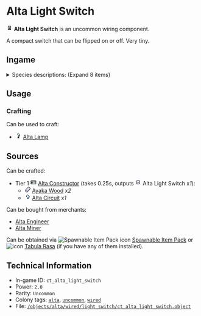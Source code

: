 # Alta Light Switch

<img src="https://raw.githubusercontent.com/Ceterai/Enternia/main/objects/alta/wired/light_switch/icon.png" alt="Alta Light Switch icon" loading="lazy" width="auto" height="16px"/> **Alta Light Switch** is an uncommon wiring component.

A compact switch that can be flipped on or off. Very tiny.

## Ingame

<details markdown="1"><summary>Species descriptions: (Expand 8 items)</summary>

- Alta: A typical light switch. For, you know, switching on the lights.
- Apex: A switch. It activates something.
- Avian: This tiny switch must activate something.
- Floran: Ssswitch!
- Glitch: Surprised. This small switch doesn't look that powerful.
- Human: How many times can I flip this switch on and off I wonder.
- Hylotl: A basic switch. It can be used to activate something.
- Novakid: I can flip this here switch!

</details>

## Usage

### Crafting

Can be used to craft:

- <img src="https://raw.githubusercontent.com/Ceterai/Enternia/main/objects/alta/basic/lamp/icon.png" alt="Alta Lamp icon" loading="lazy" width="auto" height="16px"/> [Alta Lamp](https://ceterai.github.io/MyEnternia/Wiki/AltaLamp)

## Sources

Can be crafted:

- Tier 1 ![ ](https://raw.githubusercontent.com/Ceterai/Enternia/main/objects/alta/crafting/constructor/icon1.png) [Alta Constructor](https://ceterai.github.io/MyEnternia/Wiki/AltaConstructor) (takes 0.25s, outputs <img src="https://raw.githubusercontent.com/Ceterai/Enternia/main/objects/alta/wired/light_switch/icon.png" alt="Alta Light Switch icon" loading="lazy" width="auto" height="16px"/> Alta Light Switch x*1*):
  - <img src="https://raw.githubusercontent.com/Ceterai/Enternia/main/items/generic/crafting/ct_ayaka_wood.png" alt="Ayaka Wood icon" loading="lazy" width="auto" height="16px"/> [Ayaka Wood](https://ceterai.github.io/MyEnternia/Wiki/AyakaWood) x*2*
  - <img src="https://raw.githubusercontent.com/Ceterai/Enternia/main/objects/alta/wired/circuit/icon.png" alt="Alta Circuit icon" loading="lazy" width="auto" height="16px"/> [Alta Circuit](https://ceterai.github.io/MyEnternia/Wiki/AltaCircuit) x*1*

Can be bought from merchants:

- [Alta Engineer](https://ceterai.github.io/MyEnternia/Wiki/AltaEngineer)
- [Alta Miner](https://ceterai.github.io/MyEnternia/Wiki/AltaMiner)

Can be obtained via <img src="https://raw.githubusercontent.com/Silverfeelin/Starbound-SpawnableItemPack/master/interface/sip/iconSmall.png" alt="Spawnable Item Pack icon" width="18" height="14"/> [Spawnable Item Pack](https://steamcommunity.com/sharedfiles/filedetails/?id=733665104) or <img src="https://steamuserimages-a.akamaihd.net/ugc/263843960696222713/3EC9A7C005541F7D577EBCB8C5736B4EFC9973D6/" alt="icon" width="8" height="12"/> [Tabula Rasa](https://community.playstarbound.com/resources/the-tabula-rasa.3222/) (if you have any of them installed).

## Technical Information

- In-game ID: `ct_alta_light_switch`
- Power: `2.0`
- Rarity: `Uncommon`
- Colony tags: [`alta`](https://ceterai.github.io/MyEnternia/Wiki/Tags/Alta), [`uncommon`](https://ceterai.github.io/MyEnternia/Wiki/Tags/Uncommon), [`wired`](https://ceterai.github.io/MyEnternia/Wiki/Tags/Wired)
- File: [`/objects/alta/wired/light_switch/ct_alta_light_switch.object`](https://github.com/Ceterai/Enternia/blob/main/objects/alta/wired/light_switch/ct_alta_light_switch.object)
